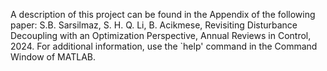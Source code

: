 A description of this project can be found in the Appendix of the following paper: 
S.B. Sarsilmaz, S. H. Q. Li, B. Acikmese, Revisiting Disturbance Decoupling with an Optimization Perspective, Annual Reviews in Control, 2024.
For additional information, use the `help' command in the Command Window of MATLAB.
